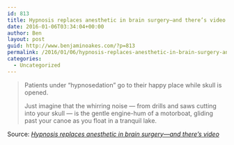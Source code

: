 ```yaml
---
id: 813
title: Hypnosis replaces anesthetic in brain surgery—and there’s video
date: 2016-01-06T03:34:04+00:00
author: Ben
layout: post
guid: http://www.benjaminoakes.com/?p=813
permalink: /2016/01/06/hypnosis-replaces-anesthetic-in-brain-surgery-and-theres-video/
categories:
  - Uncategorized
---
```

> Patients under “hypnosedation” go to their happy place while skull is opened.
> 
> Just imagine that the whirring noise &#8212; from drills and saws cutting into your skull &#8212; is the gentle engine-hum of a motorboat, gliding past your canoe as you float in a tranquil lake.

Source: _[Hypnosis replaces anesthetic in brain surgery—and there’s video](http://arstechnica.com/science/2016/01/hypnosis-replaces-anesthetic-in-brain-surgery-and-theres-video/)_